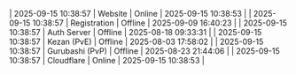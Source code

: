 | 2025-09-15 10:38:57 | Website | Online | 2025-09-15 10:38:53 |
| 2025-09-15 10:38:57 | Registration | Offline | 2025-09-09 16:40:23 |
| 2025-09-15 10:38:57 | Auth Server | Offline | 2025-08-18 09:33:31 |
| 2025-09-15 10:38:57 | Kezan (PvE) | Offline | 2025-08-03 17:58:02 |
| 2025-09-15 10:38:57 | Gurubashi (PvP) | Offline | 2025-08-23 21:44:06 |
| 2025-09-15 10:38:57 | Cloudflare | Online | 2025-09-15 10:38:53 |
